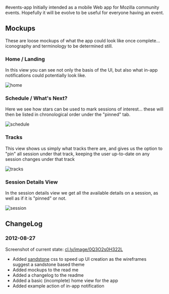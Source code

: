 #events-app
Initially intended as a mobile Web app for Mozilla community events. Hopefully it will be evolve to be useful for everyone having an event.

## Mockups
These are loose mockups of what the app could look like once complete… iconography and terminology to be determined still.

### Home / Landing
In this view you can see not only the basis of the UI, but also what in-app notifications could potentially look like.

![home](http://f.cl.ly/items/363J0U1z1c1r2P1J2u3m/home.gif)

### Schedule / What's Next?
Here we see how stars can be used to mark sessions of interest… these will then be listed in chronological order under the "pinned" tab.

![schedule](http://f.cl.ly/items/3109080w2S423m1d0a2h/whats%20next.gif)

### Tracks
This view shows us simply what tracks there are, and gives us the option to "pin" all session under that track, keeping the user up-to-date on any session changes under that track

![tracks](http://cl.ly/image/3S3e1Q3S1A08/tracks.gif)

### Session Details View
In the session details view we get all the available details on a session, as well as if it is "pinned" or not.

![session](http://cl.ly/image/3b2U2i2w2734/session.gif)

## ChangeLog
### 2012-08-27
Screenshot of current state: [cl.ly/image/0Q3O2s0H322L](http://cl.ly/image/0Q3O2s0H322L)

* Added [sandstone](https://www.mozilla.org/b/sandstone/) css to speed up UI creation as the wireframes suggest a sandstone based theme
* Added mockups to the read me
* Added a changelog to the readme
* Added a basic (incomplete) home view for the app
* Added example action of in-app notification
